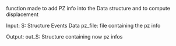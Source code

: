   function made to add PZ info into the Data structure and to compute
  displacement
  
  Input:
      S: Structure Events Data
      pz_file: file containing the pz info
      
  Output:
      out_S: Structure containing now pz infos
